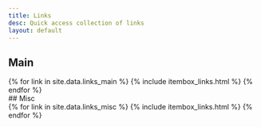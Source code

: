 ```yaml
---
title: Links
desc: Quick access collection of links
layout: default
---
```

## Main
<div class="grid-container-3">
{% for link in site.data.links_main %}
{% include itembox_links.html %}
{% endfor %}
</div>
## Misc
<div class="grid-container-3">
{% for link in site.data.links_misc %}
{% include itembox_links.html %}
{% endfor %}
</div>

